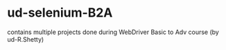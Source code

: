# ud-selenium-B2A
contains multiple projects done during WebDriver Basic to Adv course (by ud-R.Shetty)
